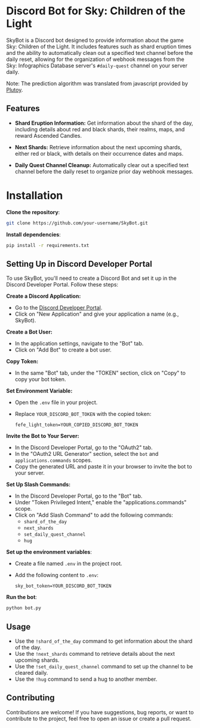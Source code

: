 # Discord Bot for Sky: Children of the Light

SkyBot is a Discord bot designed to provide information about the game Sky: Children of the Light. It includes features such as shard eruption times and the ability to automatically clean out a specified text channel before the daily reset, allowing for the organization of webhook messages from the Sky: Infographics Database server's `#daily-quest` channel on your server daily.

Note: The prediction algorithm was translated from javascript provided by [Plutoy](https://github.com/PlutoyDev/sky-shards).

## Features

- **Shard Eruption Information:** Get information about the shard of the day, including details about red and black shards, their realms, maps, and reward Ascended Candles.

- **Next Shards:** Retrieve information about the next upcoming shards, either red or black, with details on their occurrence dates and maps.

- **Daily Quest Channel Cleanup:** Automatically clear out a specified text channel before the daily reset to organize prior day webhook messages.

# Installation

**Clone the repository**:

   ```bash
   git clone https://github.com/your-username/SkyBot.git
   ```

**Install dependencies**:

   ```bash
   pip install -r requirements.txt
   ```

## Setting Up in Discord Developer Portal

To use SkyBot, you'll need to create a Discord Bot and set it up in the Discord Developer Portal. Follow these steps:

**Create a Discord Application:**

   - Go to the [Discord Developer Portal](https://discord.com/developers/applications).
   - Click on "New Application" and give your application a name (e.g., SkyBot).

**Create a Bot User:**

   - In the application settings, navigate to the "Bot" tab.
   - Click on "Add Bot" to create a bot user.

**Copy Token:**

   - In the same "Bot" tab, under the "TOKEN" section, click on "Copy" to copy your bot token.

**Set Environment Variable:**

   - Open the `.env` file in your project.
   - Replace `YOUR_DISCORD_BOT_TOKEN` with the copied token:

     ```env
     fefe_light_token=YOUR_COPIED_DISCORD_BOT_TOKEN
     ```

**Invite the Bot to Your Server:**

   - In the Discord Developer Portal, go to the "OAuth2" tab.
   - In the "OAuth2 URL Generator" section, select the `bot` and `applications.commands` scopes.
   - Copy the generated URL and paste it in your browser to invite the bot to your server.

**Set Up Slash Commands:**

   - In the Discord Developer Portal, go to the "Bot" tab.
   - Under "Token Privileged Intent," enable the "applications.commands" scope.
   - Click on "Add Slash Command" to add the following commands:
     - `shard_of_the_day`
     - `next_shards`
     - `set_daily_quest_channel`
     - `hug`

**Set up the environment variables**:

   - Create a file named `.env` in the project root.
   - Add the following content to `.env`:

     ```env
     sky_bot_token=YOUR_DISCORD_BOT_TOKEN
     ```

**Run the bot**:

   ```bash
   python bot.py
   ```

## Usage

- Use the `!shard_of_the_day` command to get information about the shard of the day.
- Use the `!next_shards` command to retrieve details about the next upcoming shards.
- Use the `!set_daily_quest_channel` command to set up the channel to be cleared daily.
- Use the `!hug` command to send a hug to another member.

## Contributing

Contributions are welcome! If you have suggestions, bug reports, or want to contribute to the project, feel free to open an issue or create a pull request.
